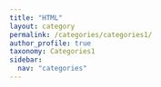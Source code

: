 ```yaml
---
title: "HTML"
layout: category
permalink: /categories/categories1/
author_profile: true
taxonomy: Categories1
sidebar:
  nav: "categories"
---
```

